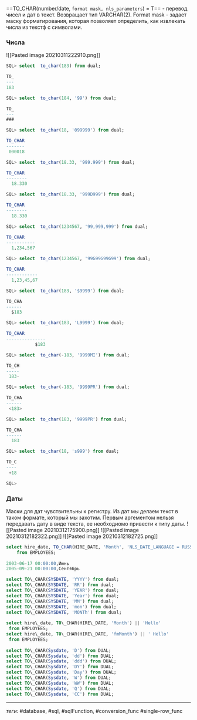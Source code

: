==TO\_CHAR(number/date, `format mask, nls_parameters`) = T== - перевод чисел и дат в текст. Возвращает тип VARCHAR(2). Format mask - задает маску форматирования, которая позволяет определить, как извлекать числа из текстф с символами.

### Числа
![[Pasted image 20210311222910.png]]

```sql
SQL> select  to_char(183) from dual;

TO_
---
183

SQL> select  to_char(184, '99') from dual;

TO_
---
###

SQL> select  to_char(18, '099999') from dual;

TO_CHAR
-------
 000018

SQL> select  to_char(18.33, '999.999') from dual;

TO_CHAR
--------
  18.330

SQL> select  to_char(18.33, '999D999') from dual;

TO_CHAR
--------
  18.330

SQL> select  to_char(1234567, '99,999,999') from dual;

TO_CHAR
-----------
  1,234,567

SQL> select  to_char(1234567, '99G99G99G99') from dual;

TO_CHAR
------------
  1,23,45,67

SQL> select  to_char(183, '$9999') from dual;

TO_CHA
------
  $183

SQL> select  to_char(183, 'L9999') from dual;

TO_CHAR
---------------
           $183

SQL> select  to_char(-183, '9999MI') from dual;

TO_CH
-----
 183-

SQL> select  to_char(-183, '9999PR') from dual;

TO_CHA
------
 <183>

SQL> select  to_char(183, '9999PR') from dual;

TO_CHA
------
  183

SQL> select  to_char(18, 's999') from dual;

TO_C
----
 +18

SQL>

```

### Даты  
Маски для дат чувствительны к регистру. Из дат мы делаем текст в таком формате, который мы захотим. Первым аргементом нельзя передавать дату в виде текста, ее необходиомо привести к типу даты.
![[Pasted image 20210312175900.png]]
![[Pasted image 20210312182322.png]]
![[Pasted image 20210312182725.png]]
```sql
select hire_date, TO_CHAR(HIRE_DATE, 'Month', 'NLS_DATE_LANGUAGE = RUSSIAN')  
    from EMPLOYEES;
	
2003-06-17 00:00:00,Июнь    
2005-09-21 00:00:00,Сентябрь
```

```sql
select TO\_CHAR(SYSDATE, 'YYYY') from dual;  
select TO\_CHAR(SYSDATE, 'RR') from dual;  
select TO\_CHAR(SYSDATE, 'YEAR') from dual;  
select TO\_CHAR(SYSDATE, 'Year') from dual;  
select TO\_CHAR(SYSDATE, 'MM') from dual;  
select TO\_CHAR(SYSDATE, 'mon') from dual;  
select TO\_CHAR(SYSDATE, 'MONTh') from dual;  
  
select hire\_date, TO\_CHAR(HIRE\_DATE, 'Month') || 'Hello'  
 from EMPLOYEES;  
select hire\_date, TO\_CHAR(HIRE\_DATE, 'fmMonth') || ' Hello'  
 from EMPLOYEES;  
  
select TO\_CHAR(Sysdate, 'D') from DUAL;  
select TO\_CHAR(Sysdate, 'dd') from DUAL;  
select TO\_CHAR(Sysdate, 'ddd') from DUAL; 
select TO\_CHAR(Sysdate, 'DY') from DUAL; 
select TO\_CHAR(Sysdate, 'Day') from DUAL;
select TO\_CHAR(Sysdate, 'W') from DUAL; 
select TO\_CHAR(Sysdate, 'WW') from DUAL; 
select TO\_CHAR(Sysdate, 'Q') from DUAL; 
select TO\_CHAR(Sysdate, 'CC') from DUAL; 


```

---
*теги:* #database, #sql, #sqlFunction, #conversion_func #single-row_func 